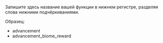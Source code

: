 Запишите здесь название вашей функции в нижнем регистре, разделяя слова нижними подчёркиваниями.

Образец:
* advancement
* advancement_biome_reward